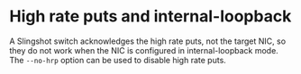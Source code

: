 # High rate puts and internal-loopback

A Slingshot switch acknowledges the high rate puts, not the target NIC, so they do not work when the NIC is configured in internal-loopback mode. The `--no-hrp` option can be used to disable high rate puts.
